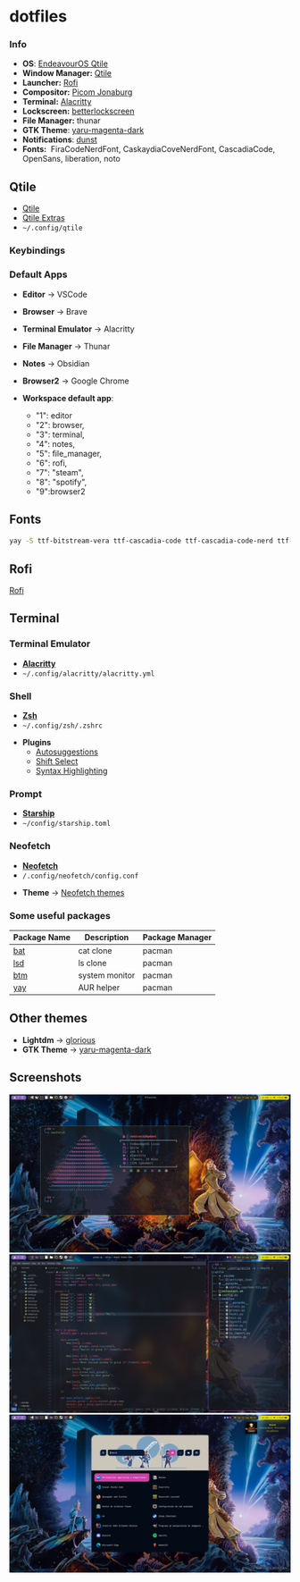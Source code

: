 # dotfiles


### Info

- **OS**: [EndeavourOS Qtile](https://discovery.endeavouros.com/window-tiling-managers/qtile/)
- **Window Manager:** [Qtile](#Qtile)
- **Launcher:** [Rofi](#Rofi)
- **Compositor:** [Picom Jonaburg](https://github.com/jonaburg/picom)
- **Terminal:** [Alacritty](#Terminal)
- **Lockscreen:** [betterlockscreen](https://github.com/betterlockscreen/betterlockscreen)
- **File Manager:** thunar
- **GTK Theme**: [yaru-magenta-dark](https://aur.archlinux.org/packages/yaru-gtk-theme)
- **Notifications**: [dunst](https://github.com/dunst-project/dunst)
- **Fonts:**  FiraCodeNerdFont, CaskaydiaCoveNerdFont, CascadiaCode, OpenSans, liberation, noto

## Qtile

* [Qtile](qtile.org)
* [Qtile Extras](https://github.com/elParaguayo/qtile-extras)
* `~/.config/qtile`
### Keybindings




### Default Apps

* **Editor** -> VSCode
- **Browser** -> Brave
- **Terminal Emulator** -> Alacritty
- **File Manager** -> Thunar
- **Notes** -> Obsidian
- **Browser2** -> Google Chrome

-  **Workspace default app**: 
	- "1": editor
	- "2": browser,
	- "3": terminal,
	- "4": notes,
	- "5": file_manager,
	- "6": rofi,
	- "7": "steam",
	- "8": "spotify",
	- "9":browser2

## Fonts

```bash
yay -S ttf-bitstream-vera ttf-cascadia-code ttf-cascadia-code-nerd ttf-dejavu ttf-firacode-nerd ttf-liberation ttf-nerd-fonts-symbols ttf-nerd-fonts-symbols-common ttf-opensans noto-fonts noto-fonts-emoji
```



## Rofi
[Rofi]()

## Terminal
### Terminal Emulator
* [**Alacritty**](https://github.com/alacritty/alacritty)
* `~/.config/alacritty/alacritty.yml`

### Shell
* [**Zsh**](https://zsh.org) 
* `~/.config/zsh/.zshrc`
- **Plugins**
	- [Autosuggestions](https://github.com/zsh-users/zsh-autosuggestions)
	- [Shift Select](https://github.com/jirutka/zsh-shift-select)
	- [Syntax Highlighting](https://github.com/zsh-users/zsh-syntax-highlighting)

### Prompt
* [**Starship**](https://starship.rs/)
* `~/config/starship.toml`
### Neofetch
* [**Neofetch**](https://github.com/dylanaraps/neofetch)
* `/.config/neofetch/config.conf`
- **Theme** -> [Neofetch themes](https://github.com/Chick2D/neofetch-themes)
### Some useful packages

| Package Name                                                                        | Description                | Package Manager |
| ----------------------------------------------------------------------------------- | -------------------------- | --------------- |
| [ bat ](https://github.com/sharkdp/bat)                 | cat clone       | pacman          |
| [ lsd ](https://github.com/lsd-rs/lsd)     | ls clone               | pacman          |
| [ btm ](https://github.com/ClementTsang/bottom)     | system monitor               | pacman          |
| [ yay ](https://github.com/Jguer/yay)     | AUR helper               | pacman          |

## Other themes
- **Lightdm** -> [glorious](https://github.com/eromatiya/lightdm-webkit2-theme-glorious)
- **GTK Theme** -> [yaru-magenta-dark](https://aur.archlinux.org/packages/yaru-colors-gtk-theme)

## Screenshots

![Qtile](./screenshot1.png)
![Qtile](./screenshot2.png)
![Qtile](./screenshot3.png)

